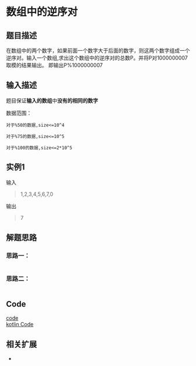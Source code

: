 # 数组中的逆序对
## 题目描述
在数组中的两个数字，如果前面一个数字大于后面的数字，则这两个数字组成一个逆序对。输入一个数组,求出这个数组中的逆序对的总数P。并将P对1000000007取模的结果输出。 即输出P%1000000007

## 输入描述
题目保证**输入的数组**中**没有的相同的数字**

数据范围：

	对于%50的数据,size<=10^4

	对于%75的数据,size<=10^5

	对于%100的数据,size<=2*10^5
	
## 实例1
输入
> 1,2,3,4,5,6,7,0 <br/>

输出<br/>
> 7
## 解题思路

### 思路一：
```java

```

### 思路二：
```java

```

## Code
[code](../code/Test5.java)<br/>
[kotlin Code](../../kotlin/Test7.kt)

## 相关扩展
* []()
